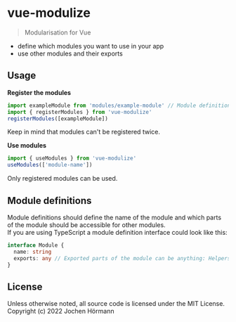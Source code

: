 # vue-modulize
> Modularisation for Vue

- define which modules you want to use in your app
- use other modules and their exports 

## Usage
**Register the modules**
```ts
import exampleModule from 'modules/example-module' // Module definition for example module
import { registerModules } from 'vue-modulize'
registerModules([exampleModule])
```
Keep in mind that modules can't be registered twice.

**Use modules**
```ts
import { useModules } from 'vue-modulize'
useModules(['module-name'])
```
Only registered modules can be used.

## Module definitions
Module definitions should define the name of the module and which parts of the module should be accessible for other modules.  
If you are using TypeScript a module definition interface could look like this:  
```ts
interface Module {
  name: string
  exports: any // Exported parts of the module can be anything: Helpers, routes, components etc.
}
```

## License

Unless otherwise noted, all source code is licensed under the MIT License.  
Copyright (c) 2022 Jochen Hörmann
